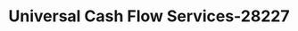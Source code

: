 ---
f_zip-code: 80129
f_state-code: CO
title: Universal Cash Flow Services-28227
f_phone: 303-471-1223
f_city-only: Littleton
f_address: 9104 Roadrunner Drive Littleton
f_location-unique-id: '28227'
slug: universal-cash-flow-services-28227
updated-on: '2024-05-30T13:46:58.046Z'
created-on: '2024-05-30T13:36:59.803Z'
published-on: '2024-05-30T13:54:32.469Z'
f_city-state: cms/city/littleton-co.md
f_company: cms/company/universal-cash-flow-services.md
f_state: cms/state/colorado.md
layout: '[payday-loan].html'
tags: payday-loan
---